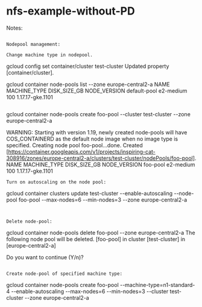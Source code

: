 # nfs-example-without-PD


Notes:

```

Nodepool management:

Change machine type in nodepool.

```
gcloud config set container/cluster test-cluster
Updated property [container/cluster].

gcloud container node-pools list --zone europe-central2-a
NAME          MACHINE_TYPE  DISK_SIZE_GB  NODE_VERSION
default-pool  e2-medium     100           1.17.17-gke.1101

```
```
gcloud container node-pools create foo-pool --cluster test-cluster --zone europe-central2-a

WARNING: Starting with version 1.19, newly created node-pools will have COS_CONTAINERD as the default node image when no image type is specified.
Creating node pool foo-pool...done.
Created [https://container.googleapis.com/v1/projects/inspiring-cat-308916/zones/europe-central2-a/clusters/test-cluster/nodePools/foo-pool].
NAME      MACHINE_TYPE  DISK_SIZE_GB  NODE_VERSION
foo-pool  e2-medium     100           1.17.17-gke.1101
```
Turn on autoscaling on the node pool:
```
gcloud container clusters update test-cluster --enable-autoscaling --node-pool foo-pool --max-nodes=6 --min-nodes=3 --zone europe-central2-a
```


Delete node-pool:
```
gcloud container node-pools delete foo-pool --zone europe-central2-a
The following node pool will be deleted.
[foo-pool] in cluster [test-cluster] in [europe-central2-a]

Do you want to continue (Y/n)?
```

Create node-pool of specified machine type:
```
gcloud container node-pools create foo-pool --machine-type=n1-standard-4 --enable-autoscaling --max-nodes=6 --min-nodes=3  --cluster test-cluster --zone europe-central2-a
```





